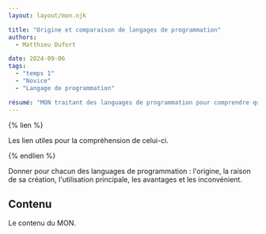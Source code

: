 ```yaml
---
layout: layout/mon.njk

title: "Origine et comparaison de langages de programmation"
authors:
  - Matthieu Dufort

date: 2024-09-06
tags: 
  - "temps 1"
  - "Novice"
  - "Langage de programmation"

résumé: "MON traitant des languages de programmation pour comprendre quand préférer un langage par rapport à un autre."
---
```


{% lien %}

Les lien utiles pour la compréhension de celui-ci.

{% endlien %}

Donner pour chacun des languages de programmation : l'origine, la raison de sa création, l'utilisation principale, les avantages et les inconvénient.

## Contenu

Le contenu du MON.
